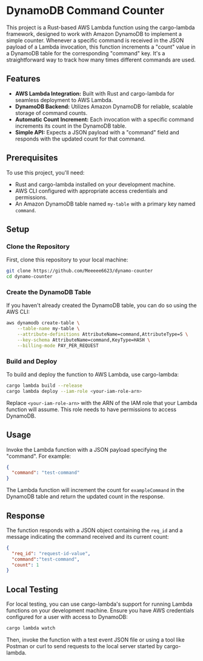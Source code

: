 # DynamoDB Command Counter

This project is a Rust-based AWS Lambda function using the cargo-lambda framework, designed to work with Amazon DynamoDB to implement a simple counter. Whenever a specific command is received in the JSON payload of a Lambda invocation, this function increments a "count" value in a DynamoDB table for the corresponding "command" key. It's a straightforward way to track how many times different commands are used.

## Features

- **AWS Lambda Integration:** Built with Rust and cargo-lambda for seamless deployment to AWS Lambda.
- **DynamoDB Backend:** Utilizes Amazon DynamoDB for reliable, scalable storage of command counts.
- **Automatic Count Increment:** Each invocation with a specific command increments its count in the DynamoDB table.
- **Simple API:** Expects a JSON payload with a "command" field and responds with the updated count for that command.

## Prerequisites

To use this project, you'll need:

- Rust and cargo-lambda installed on your development machine.
- AWS CLI configured with appropriate access credentials and permissions.
- An Amazon DynamoDB table named `my-table` with a primary key named `command`.

## Setup

### Clone the Repository

First, clone this repository to your local machine:

```bash
git clone https://github.com/Meeeee6623/dynamo-counter
cd dynamo-counter
```

### Create the DynamoDB Table

If you haven't already created the DynamoDB table, you can do so using the AWS CLI:

```sh
aws dynamodb create-table \
    --table-name my-table \
    --attribute-definitions AttributeName=command,AttributeType=S \
    --key-schema AttributeName=command,KeyType=HASH \
    --billing-mode PAY_PER_REQUEST
```

### Build and Deploy

To build and deploy the function to AWS Lambda, use cargo-lambda:

```bash
cargo lambda build --release
cargo lambda deploy --iam-role <your-iam-role-arn>
```

Replace `<your-iam-role-arn>` with the ARN of the IAM role that your Lambda function will assume. This role needs to have permissions to access DynamoDB.

## Usage

Invoke the Lambda function with a JSON payload specifying the "command". For example:

```json
{
  "command": "test-command"
}
```

The Lambda function will increment the count for `exampleCommand` in the DynamoDB table and return the updated count in the response.

## Response

The function responds with a JSON object containing the `req_id` and a message indicating the command received and its current count:

```json
{
  "req_id": "request-id-value",
  "command":"test-command",
  "count": 1
}
```

## Local Testing

For local testing, you can use cargo-lambda's support for running Lambda functions on your development machine. Ensure you have AWS credentials configured for a user with access to DynamoDB:

```bash
cargo lambda watch
```

Then, invoke the function with a test event JSON file or using a tool like Postman or curl to send requests to the local server started by cargo-lambda.

